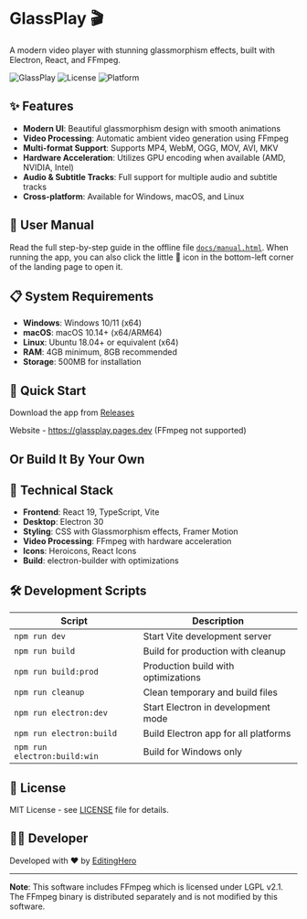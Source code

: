 # GlassPlay 🎬

A modern video player with stunning glassmorphism effects, built with Electron, React, and FFmpeg.

![GlassPlay](https://img.shields.io/badge/GlassPlay-Video%20Player-blue?style=for-the-badge)
![License](https://img.shields.io/badge/License-MIT-green?style=for-the-badge)
![Platform](https://img.shields.io/badge/Platform-Windows-lightgrey?style=for-the-badge)

## ✨ Features

- **Modern UI**: Beautiful glassmorphism design with smooth animations
- **Video Processing**: Automatic ambient video generation using FFmpeg
- **Multi-format Support**: Supports MP4, WebM, OGG, MOV, AVI, MKV
- **Hardware Acceleration**: Utilizes GPU encoding when available (AMD, NVIDIA, Intel)
- **Audio & Subtitle Tracks**: Full support for multiple audio and subtitle tracks
- **Cross-platform**: Available for Windows, macOS, and Linux

## 📖 User Manual

Read the full step-by-step guide in the offline file [`docs/manual.html`](docs/manual.html). When running the app, you can also click the little 📖 icon in the bottom-left corner of the landing page to open it.


## 📋 System Requirements

- **Windows**: Windows 10/11 (x64)
- **macOS**: macOS 10.14+ (x64/ARM64)
- **Linux**: Ubuntu 18.04+ or equivalent (x64)
- **RAM**: 4GB minimum, 8GB recommended
- **Storage**: 500MB for installation

## 🚀 Quick Start

Download the app from [Releases](https://github.com/editinghero/GlassPlay/releases)

Website - https://glassplay.pages.dev (FFmpeg not supported)



Or Build It By Your Own
---------------------------------------------

## 🔧 Technical Stack

- **Frontend**: React 19, TypeScript, Vite
- **Desktop**: Electron 30
- **Styling**: CSS with Glassmorphism effects, Framer Motion
- **Video Processing**: FFmpeg with hardware acceleration
- **Icons**: Heroicons, React Icons
- **Build**: electron-builder with optimizations

## 🛠️ Development Scripts

| Script | Description |
|--------|-------------|
| `npm run dev` | Start Vite development server |
| `npm run build` | Build for production with cleanup |
| `npm run build:prod` | Production build with optimizations |
| `npm run cleanup` | Clean temporary and build files |
| `npm run electron:dev` | Start Electron in development mode |
| `npm run electron:build` | Build Electron app for all platforms |
| `npm run electron:build:win` | Build for Windows only |

## 📄 License

MIT License - see [LICENSE](LICENSE) file for details.

## 👨‍💻 Developer

Developed with ❤️ by [EditingHero](https://github.com/editinghero)

---

**Note**: This software includes FFmpeg which is licensed under LGPL v2.1. The FFmpeg binary is distributed separately and is not modified by this software.
